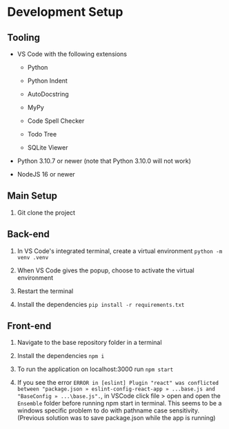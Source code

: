 # Development Setup

## Tooling

- VS Code with the following extensions

  - Python

  - Python Indent

  - AutoDocstring

  - MyPy

  - Code Spell Checker

  - Todo Tree

  - SQLite Viewer

- Python 3.10.7 or newer (note that Python 3.10.0 will not work)

- NodeJS 16 or newer

## Main Setup

1. Git clone the project

## Back-end

1. In VS Code's integrated terminal, create a virtual environment
   `python -m venv .venv`

2. When VS Code gives the popup, choose to activate the virtual environment

3. Restart the terminal

4. Install the dependencies `pip install -r requirements.txt`

## Front-end

1. Navigate to the base repository folder in a terminal

2. Install the dependencies `npm i`

3. To run the application on localhost:3000 run `npm start`

4. If you see the error `ERROR in [eslint] Plugin "react" was conflicted between "package.json » eslint-config-react-app » ...base.js and "BaseConfig » ...\base.js".`, in VSCode click file > open and open the `Ensemble` folder before running npm start in terminal. This seems to be a windows specific problem to do with pathname case sensitivity. (Previous solution was to save package.json while the app is running)
